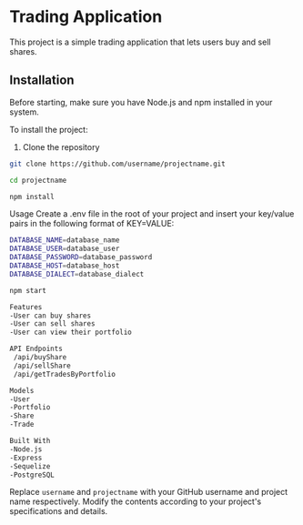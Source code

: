 # Trading Application

This project is a simple trading application that lets users buy and sell shares. 

## Installation

Before starting, make sure you have Node.js and npm installed in your system.

To install the project:

1. Clone the repository
```bash
git clone https://github.com/username/projectname.git
```



```bash
cd projectname
```

```bash
npm install
```

Usage
Create a .env file in the root of your project and insert your key/value pairs in the following format of KEY=VALUE:


```bash
DATABASE_NAME=database_name
DATABASE_USER=database_user
DATABASE_PASSWORD=database_password
DATABASE_HOST=database_host
DATABASE_DIALECT=database_dialect
```

```bash
npm start
```


```bash
Features
-User can buy shares
-User can sell shares
-User can view their portfolio
```


```bash
API Endpoints
 /api/buyShare
 /api/sellShare
 /api/getTradesByPortfolio
```

```bash
Models
-User
-Portfolio
-Share
-Trade
```


```bash
Built With
-Node.js
-Express
-Sequelize
-PostgreSQL
```

Replace `username` and `projectname` with your GitHub username and project name respectively. Modify the contents according to your project's specifications and details.
